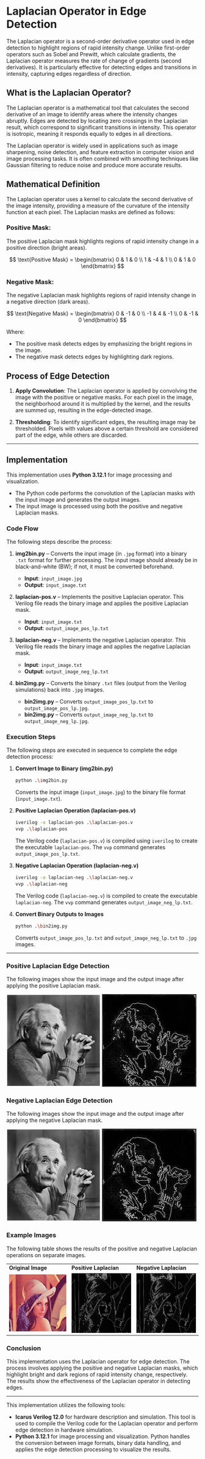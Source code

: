 # Laplacian Operator in Edge Detection
The Laplacian operator is a second-order derivative operator used in edge detection to highlight regions of rapid intensity change. Unlike first-order operators such as Sobel and Prewitt, which calculate gradients, the Laplacian operator measures the rate of change of gradients (second derivatives). It is particularly effective for detecting edges and transitions in intensity, capturing edges regardless of direction.

## What is the Laplacian Operator?
The Laplacian operator is a mathematical tool that calculates the second derivative of an image to identify areas where the intensity changes abruptly. Edges are detected by locating zero crossings in the Laplacian result, which correspond to significant transitions in intensity. This operator is isotropic, meaning it responds equally to edges in all directions.

The Laplacian operator is widely used in applications such as image sharpening, noise detection, and feature extraction in computer vision and image processing tasks. It is often combined with smoothing techniques like Gaussian filtering to reduce noise and produce more accurate results.

## Mathematical Definition

The Laplacian operator uses a kernel to calculate the second derivative of the image intensity, providing a measure of the curvature of the intensity function at each pixel. The Laplacian masks are defined as follows:

### Positive Mask:

The positive Laplacian mask highlights regions of rapid intensity change in a positive direction (bright areas).

$$
\text{Positive Mask} = 
\begin{bmatrix}
0 & 1 & 0 \\
1 & -4 & 1 \\
0 & 1 & 0
\end{bmatrix}
$$

### Negative Mask:

The negative Laplacian mask highlights regions of rapid intensity change in a negative direction (dark areas).

$$
\text{Negative Mask} = 
\begin{bmatrix}
0 & -1 & 0 \\
-1 & 4 & -1 \\
0 & -1 & 0
\end{bmatrix}
$$

Where:
- The positive mask detects edges by emphasizing the bright regions in the image.
- The negative mask detects edges by highlighting dark regions.

## Process of Edge Detection

1. **Apply Convolution**: The Laplacian operator is applied by convolving the image with the positive or negative masks. For each pixel in the image, the neighborhood around it is multiplied by the kernel, and the results are summed up, resulting in the edge-detected image.

2. **Thresholding**: To identify significant edges, the resulting image may be thresholded. Pixels with values above a certain threshold are considered part of the edge, while others are discarded.

---

## Implementation

This implementation uses **Python 3.12.1** for image processing and visualization.

- The Python code performs the convolution of the Laplacian masks with the input image and generates the output images.
- The input image is processed using both the positive and negative Laplacian masks.

### Code Flow

The following steps describe the process:

1. **img2bin.py** – Converts the input image (in `.jpg` format) into a binary `.txt` format for further processing. The input image should already be in black-and-white (BW); if not, it must be converted beforehand.
   - **Input**: `input_image.jpg`
   - **Output**: `input_image.txt`

2. **laplacian-pos.v** – Implements the positive Laplacian operator. This Verilog file reads the binary image and applies the positive Laplacian mask.
   - **Input**: `input_image.txt`
   - **Output**: `output_image_pos_lp.txt`

3. **laplacian-neg.v** – Implements the negative Laplacian operator. This Verilog file reads the binary image and applies the negative Laplacian mask.
   - **Input**: `input_image.txt`
   - **Output**: `output_image_neg_lp.txt`

4. **bin2img.py** – Converts the binary `.txt` files (output from the Verilog simulations) back into `.jpg` images.
   - **bin2img.py** – Converts `output_image_pos_lp.txt` to `output_image_pos_lp.jpg`.
   - **bin2img.py** – Converts `output_image_neg_lp.txt` to `output_image_neg_lp.jpg`.

### Execution Steps

The following steps are executed in sequence to complete the edge detection process:

1. **Convert Image to Binary (img2bin.py)**

   ```bash
   python .\img2bin.py
   ```

   Converts the input image (`input_image.jpg`) to the binary file format (`input_image.txt`).

2. **Positive Laplacian Operation (laplacian-pos.v)**

   ```bash
   iverilog -o laplacian-pos .\laplacian-pos.v
   vvp .\laplacian-pos
   ```

   The Verilog code (`laplacian-pos.v`) is compiled using `iverilog` to create the executable `laplacian-pos`. The `vvp` command generates `output_image_pos_lp.txt`.

3. **Negative Laplacian Operation (laplacian-neg.v)**

   ```bash
   iverilog -o laplacian-neg .\laplacian-neg.v
   vvp .\laplacian-neg
   ```

   The Verilog code (`laplacian-neg.v`) is compiled to create the executable `laplacian-neg`. The `vvp` command generates `output_image_neg_lp.txt`.

4. **Convert Binary Outputs to Images**

   ```bash
   python .\bin2img.py
   ```

   Converts `output_image_pos_lp.txt` and `output_image_neg_lp.txt` to `.jpg` images.

---

### Positive Laplacian Edge Detection
The following images show the input image and the output image after applying the positive Laplacian mask.

![Input Image](input_image.jpg) ![Positive Laplacian Output](output_image_pos_lp.jpg)

### Negative Laplacian Edge Detection
The following images show the input image and the output image after applying the negative Laplacian mask.

![Input Image](input_image.jpg) ![Negative Laplacian Output](output_image_neg_lp.jpg)

### Example Images

The following table shows the results of the positive and negative Laplacian operations on separate images.

<table>
  <tr>
    <td><b>Original Image</b></td>
   <td><b>Positive Laplacian</b></td>
   <td><b>Negative Laplacian</b></td>
  </tr>
  <tr>
    <td><img src="lena_org.png" alt="Original Image" width="256"></td>
   <td><img src="lena_pos_lp.jpg" alt="Positive Laplacian" width="256"></td>
   <td><img src="lena_neg_lp.jpg" alt="Negative Laplacian" width="256"></td>
  </tr>
</table>

### Conclusion

This implementation uses the Laplacian operator for edge detection. The process involves applying the positive and negative Laplacian masks, which highlight bright and dark regions of rapid intensity change, respectively. The results show the effectiveness of the Laplacian operator in detecting edges.

---

This implementation utilizes the following tools:

- **Icarus Verilog 12.0** for hardware description and simulation. This tool is used to compile the Verilog code for the Laplacian operator and perform edge detection in hardware simulation.
- **Python 3.12.1** for image processing and visualization. Python handles the conversion between image formats, binary data handling, and applies the edge detection processing to visualize the results.
